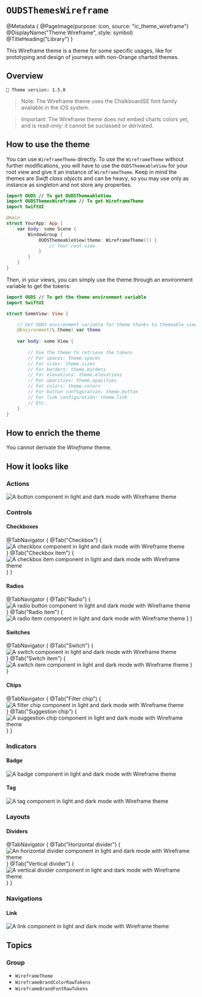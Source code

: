 # ``OUDSThemesWireframe``

@Metadata {
    @PageImage(purpose: icon, source: "ic_theme_wireframe")
    @DisplayName("Theme Wireframe", style: symbol)
    @TitleHeading("Library")
}
<!-- 
Do not add @PageImage(purpose: card) because not managed for landing page of online doc.
See https://github.com/swiftlang/swift-docc/issues/1283
-->

This Wireframe theme is a theme for some specific usages, like for prototyping and design of journeys with non-Orange charted themes.

## Overview

<!-- NOTE: Do not forget to update tokens version -->
```
🧬 Theme version: 1.5.0
```

> Note: The Wireframe theme uses the ChalkboardSE font family available in the iOS system.

> Important: The Wireframe theme does not embed charts colors yet, and is read-only: it cannot be suclassed or derivated.

## How to use the theme

You can use ``WireframeTheme`` directly. To use the ``WireframeTheme`` without further modifications, you will have to use the `OUDSThemeableView` for your root view and give it an instance of ``WireframeTheme``. Keep in mind the themes are *Swift class objects* and can be heavy, so you may use only as instance as singleton and not store any properties.

```swift
import OUDS // To get OUDSThemeableView
import OUDSThemesWireframe // To get WireframeTheme
import SwiftUI

@main
struct YourApp: App {
    var body: some Scene {
        WindowGroup {
            OUDSThemeableView(theme: WireframeTheme()) {
                // Your root view
            }
        }
    }
}
```

Then, in your views, you can simply use the theme through an environment variable to get the tokens:

```swift
import OUDS // To get the theme environment variable
import SwiftUI

struct SomeView: View {

    // Get OUDS environment variable for theme thanks to themeable view
    @Environment(\.theme) var theme
    
    var body: some View {
        
        // Use the theme to retrieve the tokens
        // For spaces: theme.spaces
        // For sizes: theme.sizes
        // For borders: theme.borders
        // For elevations: theme.elevations
        // For opacities: theme.opacities
        // For colors: theme.colors
        // For button configuration: theme.button
        // For link configuration: theme.link
        // Etc.
    }
}
```

## How to enrich the theme

You cannot derivate the *Wireframe* theme.

## How it looks like

<!-- Use online images because stored in another Swift Package library and do not want to replicate assets -->

### Actions

![A button component in light and dark mode with Wireframe theme](https://ios.unified-design-system.orange.com/images/OUDSComponents/component_button_enabled_strong_Wireframe.png)

### Controls

#### Checkboxes

@TabNavigator {
    @Tab("Checkbox") {
        ![A checkbox component in light and dark mode with Wireframe theme](https://ios.unified-design-system.orange.com/images/OUDSComponents/component_checkbox_enabled_selected_Wireframe.png)        
    }
    @Tab("Checkbox item") {
        ![A checkbox item component in light and dark mode with Wireframe theme](https://ios.unified-design-system.orange.com/images/OUDSComponents/component_checkbox_item_Wireframe.png)
    }
}
<!-- Maybe not relevant to display checkbox picker -->

#### Radios

@TabNavigator {
    @Tab("Radio") {
        ![A radio button component in light and dark mode with Wireframe theme](https://ios.unified-design-system.orange.com/images/OUDSComponents/component_radio_enabled_selected_Wireframe.png)        
    }
    @Tab("Radio item") {
        ![A radio item component in light and dark mode with Wireframe theme](https://ios.unified-design-system.orange.com/images/OUDSComponents/component_radioitem_enabled_selected_Wireframe.png)
    }
}
<!-- Maybe not relevant to display radio picker -->

#### Switches

@TabNavigator {
    @Tab("Switch") {
        ![A switch component in light and dark mode with Wireframe theme](https://ios.unified-design-system.orange.com/images/OUDSComponents/component_switch_enabled_selected_Wireframe.png)        
    }
    @Tab("Switch item") {
        ![A switch item component in light and dark mode with Wireframe theme](https://ios.unified-design-system.orange.com/images/OUDSComponents/component_switchitem_enabled_selected_Wireframe.png)
    }
}

#### Chips

@TabNavigator {
    @Tab("Filter chip") {
        ![A filter chip component in light and dark mode with Wireframe theme](https://ios.unified-design-system.orange.com/images/OUDSComponents/component_filterchip_text_enabled_Wireframe.png)        
    }
    @Tab("Suggestion chip") {
        ![A suggestion chip component in light and dark mode with Wireframe theme](https://ios.unified-design-system.orange.com/images/OUDSComponents/component_suggestionchip_text_icon_enabled_Wireframe.png)
    }
}
<!-- Maybe not relevant to display chip picker -->

### Indicators

#### Badge

![A badge component in light and dark mode with Wireframe theme](https://ios.unified-design-system.orange.com/images/OUDSComponents/component_badge_count_large_accent_Wireframe.png)

#### Tag

![A tag component in light and dark mode with Wireframe theme](https://ios.unified-design-system.orange.com/images/OUDSComponents/component_tag_bullet_emphasized_accent_rounded_default_Wireframe.png)

### Layouts

<!-- Maybe not relevant to display colored surface -->

#### Dividers

@TabNavigator {
    @Tab("Horizontal divider") {
        ![An horizontal divider component in light and dark mode with Wireframe theme](https://ios.unified-design-system.orange.com/images/OUDSComponents/component_horizontaldivider_Wireframe.png)
    }
    @Tab("Vertical divider") {
        ![A vertical divider component in light and dark mode with Wireframe theme](https://ios.unified-design-system.orange.com/images/OUDSComponents/component_verticaldivider_Wireframe.png)
    }
}

### Navigations

#### Link

![A link component in light and dark mode with Wireframe theme](https://ios.unified-design-system.orange.com/images/OUDSComponents/component_link_enabled_default_next_Wireframe.png)

## Topics

### Group

- ``WireframeTheme``
- ``WireframeBrandColorRawTokens``
- ``WireframeBrandFontRawTokens``
